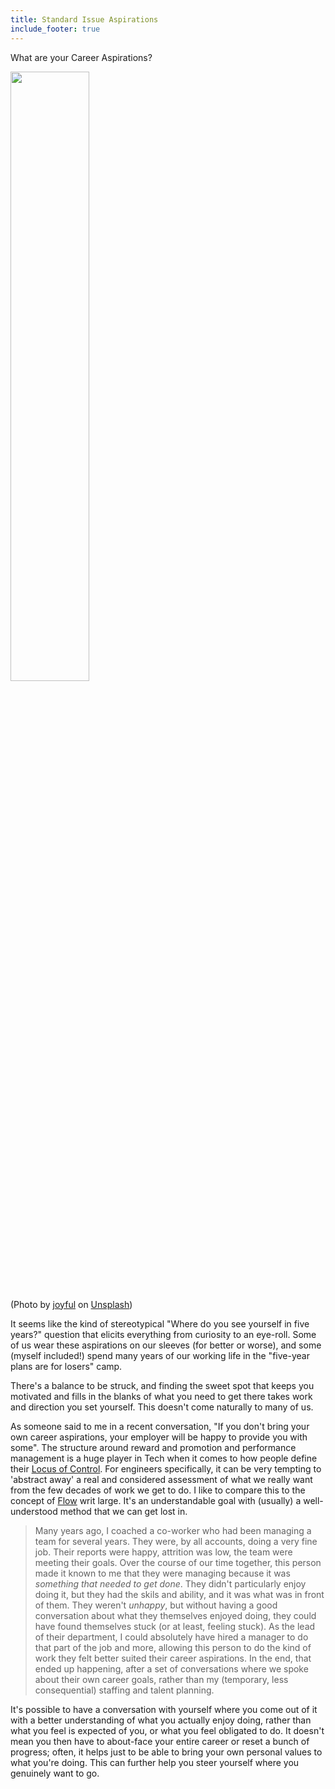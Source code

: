 ```yaml
---
title: Standard Issue Aspirations
include_footer: true
---
```


What are your Career Aspirations?

<img src="/images/posts/cookie.png" width=50%/>

(Photo by [joyful](https://unsplash.com/@joyfulcaptures?utm_content=creditCopyText&utm_medium=referral&utm_source=unsplash) on [Unsplash](https://unsplash.com/photos/dough-with-christmas-tree-and-snowman-cookie-cutters-RuVSrMkjcuQ?utm_content=creditCopyText&utm_medium=referral&utm_source=unsplash))

It seems like the kind of stereotypical "Where do you see yourself in five years?" question that elicits everything from curiosity to an eye-roll. Some of us wear these aspirations on our sleeves (for better or worse), and some (myself included!) spend many years of our working life in the "five-year plans are for losers" camp.

There's a balance to be struck, and finding the sweet spot that keeps you motivated and fills in the blanks of what you need to get there takes work and direction you set yourself. This doesn't come naturally to many of us.

As someone said to me in a recent conversation, "If you don't bring your own career aspirations, your employer will be happy to provide you with some". The structure around reward and promotion and performance management is a huge player in Tech when it comes to how people define their [Locus of Control](https://www.betterup.com/blog/locus-of-control). For engineers specifically, it can be very tempting to 'abstract away' a real and considered assessment of what we really want from the few decades of work we get to do. I like to compare this to the concept of [Flow](https://en.wikipedia.org/wiki/Flow_(psychology)) writ large. It's an understandable goal with (usually) a well-understood method that we can get lost in.

> Many years ago, I coached a co-worker who had been managing a team for several years. They were, by all accounts, doing a very fine job. Their reports were happy, attrition was low, the team were meeting their goals. Over the course of our time together, this person made it known to me that they were managing because it was *something that needed to get done*. They didn't particularly enjoy doing it, but they had the skils and ability, and it was what was in front of them. They weren't *unhappy*, but without having a good conversation about what they themselves enjoyed doing, they could have found themselves stuck (or at least, feeling stuck). As the lead of their department, I could absolutely have hired a manager to do that part of the job and more, allowing this person to do the kind of work they felt better suited their career aspirations. In the end, that ended up happening, after a set of conversations where we spoke about their own career goals, rather than my (temporary, less consequential) staffing and talent planning.

It's possible to have a conversation with yourself where you come out of it with a better understanding of what you actually enjoy doing, rather than what you feel is expected of you, or what you feel obligated to do. It doesn't mean you then have to about-face your entire career or reset a bunch of progress; often, it helps just to be able to bring your own personal values to what you're doing. This can further help you steer yourself where you genuinely want to go.
